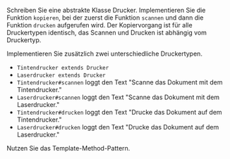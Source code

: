 Schreiben Sie eine abstrakte Klasse Drucker. Implementieren Sie die Funktion
`kopieren`, bei der zuerst die Funktion `scannen` und dann die Funktion `drucken`
aufgerufen wird. Der Kopiervorgang ist für alle Druckertypen identisch,
das Scannen und Drucken ist abhängig vom Druckertyp.

Implementieren Sie zusätzlich zwei unterschiedliche Druckertypen.
- `Tintendrucker extends Drucker`
- `Laserdrucker extends Drucker`
- `Tintendrucker#scannen` loggt den Text "Scanne das Dokument mit dem Tintendrucker."
- `Laserdrucker#scannen` loggt den Text "Scanne das Dokument mit dem Laserdrucker."
- `Tintendrucker#drucken` loggt den Text "Drucke das Dokument auf dem Tintendrucker."
- `Laserdrucker#drucken` loggt den Text "Drucke das Dokument auf dem Laserdrucker."

Nutzen Sie das Template-Method-Pattern.
